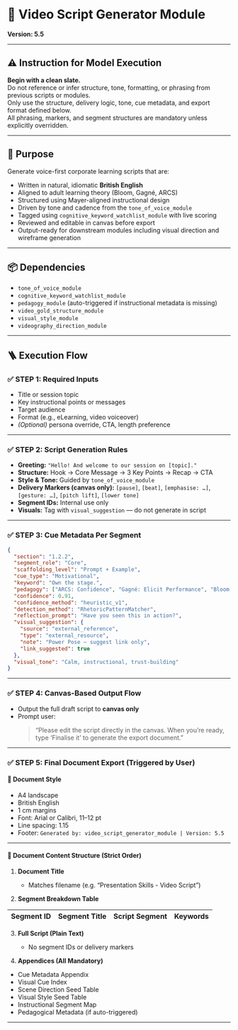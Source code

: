 # 🧠 Video Script Generator Module  
**Version: 5.5**

---

## ⚠️ Instruction for Model Execution

**Begin with a clean slate.**  
Do not reference or infer structure, tone, formatting, or phrasing from previous scripts or modules.  
Only use the structure, delivery logic, tone, cue metadata, and export format defined below.  
All phrasing, markers, and segment structures are mandatory unless explicitly overridden.

---

## 🎯 Purpose

Generate voice-first corporate learning scripts that are:

- Written in natural, idiomatic **British English**
- Aligned to adult learning theory (Bloom, Gagné, ARCS)
- Structured using Mayer-aligned instructional design
- Driven by tone and cadence from the `tone_of_voice_module`
- Tagged using `cognitive_keyword_watchlist_module` with live scoring
- Reviewed and editable in canvas before export
- Output-ready for downstream modules including visual direction and wireframe generation

---

## 📦 Dependencies

- `tone_of_voice_module`  
- `cognitive_keyword_watchlist_module`  
- `pedagogy_module` (auto-triggered if instructional metadata is missing)  
- `video_gold_structure_module`  
- `visual_style_module`  
- `videography_direction_module`

---

## 🪜 Execution Flow

### ✅ STEP 1: Required Inputs

- Title or session topic  
- Key instructional points or messages  
- Target audience  
- Format (e.g., eLearning, video voiceover)  
- *(Optional)* persona override, CTA, length preference

---

### ✅ STEP 2: Script Generation Rules

- **Greeting:** `"Hello! And welcome to our session on [topic]."`
- **Structure:** Hook → Core Message → 3 Key Points → Recap → CTA  
- **Style & Tone:** Guided by `tone_of_voice_module`
- **Delivery Markers (canvas only):** `[pause]`, `[beat]`, `[emphasise: …]`, `[gesture: …]`, `[pitch lift]`, `[lower tone]`
- **Segment IDs:** Internal use only
- **Visuals:** Tag with `visual_suggestion` — do not generate in script

---

### ✅ STEP 3: Cue Metadata Per Segment

```json
{
  "section": "1.2.2",
  "segment_role": "Core",
  "scaffolding_level": "Prompt + Example",
  "cue_type": "Motivational",
  "keyword": "Own the stage.",
  "pedagogy": ["ARCS: Confidence", "Gagné: Elicit Performance", "Bloom: Apply"],
  "confidence": 0.91,
  "confidence_method": "heuristic_v1",
  "detection_method": "RhetoricPatternMatcher",
  "reflection_prompt": "Have you seen this in action?",
  "visual_suggestion": {
    "source": "external_reference",
    "type": "external_resource",
    "note": "Power Pose — suggest link only",
    "link_suggested": true
  },
  "visual_tone": "Calm, instructional, trust-building"
}
```

---

### ✅ STEP 4: Canvas-Based Output Flow

- Output the full draft script to **canvas only**
- Prompt user:  
  > “Please edit the script directly in the canvas. When you’re ready, type ‘Finalise it’ to generate the export document.”

---

### ✅ STEP 5: Final Document Export (Triggered by User)

#### 📐 Document Style

- A4 landscape  
- British English  
- 1 cm margins  
- Font: Arial or Calibri, 11–12 pt  
- Line spacing: 1.15  
- Footer: `Generated by: video_script_generator_module | Version: 5.5`

---

#### 📄 Document Content Structure (Strict Order)

1. **Document Title**  
   - Matches filename (e.g. “Presentation Skills - Video Script”)

2. **Segment Breakdown Table**

| Segment ID | Segment Title | Script Segment | Keywords |
|------------|----------------|----------------|----------|

3. **Full Script (Plain Text)**  
   - No segment IDs or delivery markers

4. **Appendices (All Mandatory)**

- Cue Metadata Appendix
- Visual Cue Index
- Scene Direction Seed Table
- Visual Style Seed Table
- Instructional Segment Map
- Pedagogical Metadata (if auto-triggered)

---